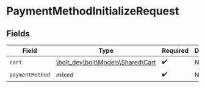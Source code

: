 # PaymentMethodInitializeRequest


## Fields

| Field                                                            | Type                                                             | Required                                                         | Description                                                      |
| ---------------------------------------------------------------- | ---------------------------------------------------------------- | ---------------------------------------------------------------- | ---------------------------------------------------------------- |
| `cart`                                                           | [\bolt_dev\bolt\Models\Shared\Cart](../../models/shared/Cart.md) | :heavy_check_mark:                                               | N/A                                                              |
| `paymentMethod`                                                  | *mixed*                                                          | :heavy_check_mark:                                               | N/A                                                              |